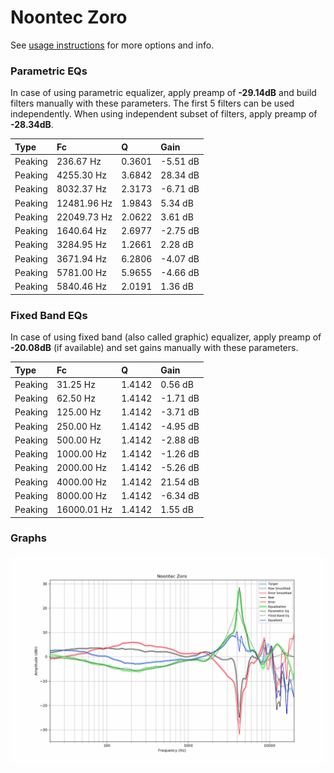 # Noontec Zoro
See [usage instructions](https://github.com/jaakkopasanen/AutoEq#usage) for more options and info.

### Parametric EQs
In case of using parametric equalizer, apply preamp of **-29.14dB** and build filters manually
with these parameters. The first 5 filters can be used independently.
When using independent subset of filters, apply preamp of **-28.34dB**.

| Type    | Fc          |      Q | Gain     |
|:--------|:------------|:-------|:---------|
| Peaking | 236.67 Hz   | 0.3601 | -5.51 dB |
| Peaking | 4255.30 Hz  | 3.6842 | 28.34 dB |
| Peaking | 8032.37 Hz  | 2.3173 | -6.71 dB |
| Peaking | 12481.96 Hz | 1.9843 | 5.34 dB  |
| Peaking | 22049.73 Hz | 2.0622 | 3.61 dB  |
| Peaking | 1640.64 Hz  | 2.6977 | -2.75 dB |
| Peaking | 3284.95 Hz  | 1.2661 | 2.28 dB  |
| Peaking | 3671.94 Hz  | 6.2806 | -4.07 dB |
| Peaking | 5781.00 Hz  | 5.9655 | -4.66 dB |
| Peaking | 5840.46 Hz  | 2.0191 | 1.36 dB  |

### Fixed Band EQs
In case of using fixed band (also called graphic) equalizer, apply preamp of **-20.08dB**
(if available) and set gains manually with these parameters.

| Type    | Fc          |      Q | Gain     |
|:--------|:------------|:-------|:---------|
| Peaking | 31.25 Hz    | 1.4142 | 0.56 dB  |
| Peaking | 62.50 Hz    | 1.4142 | -1.71 dB |
| Peaking | 125.00 Hz   | 1.4142 | -3.71 dB |
| Peaking | 250.00 Hz   | 1.4142 | -4.95 dB |
| Peaking | 500.00 Hz   | 1.4142 | -2.88 dB |
| Peaking | 1000.00 Hz  | 1.4142 | -1.26 dB |
| Peaking | 2000.00 Hz  | 1.4142 | -5.26 dB |
| Peaking | 4000.00 Hz  | 1.4142 | 21.54 dB |
| Peaking | 8000.00 Hz  | 1.4142 | -6.34 dB |
| Peaking | 16000.01 Hz | 1.4142 | 1.55 dB  |

### Graphs
![](./Noontec%20Zoro.png)